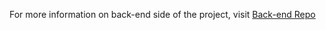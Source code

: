 For more information on back-end side of the project, visit [Back-end Repo](https://github.com/mar7123/webto-kataragan-dev)
